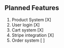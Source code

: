 ## Planned Features

1. Product System [X]
2. User login [X]
4. Cart system [X]
5. Stripe integration [X]
6. Order system [ ]